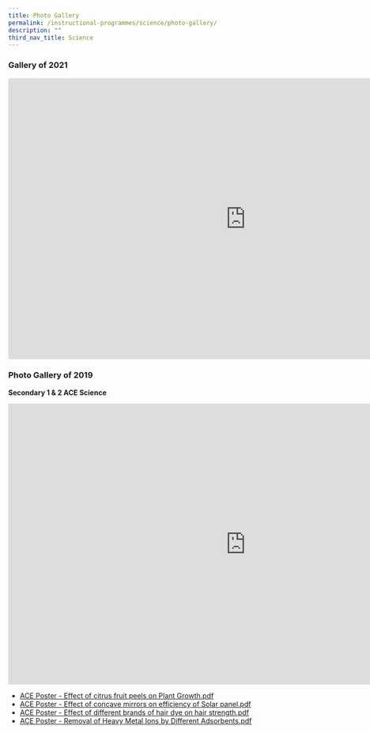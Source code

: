 ```yaml
---
title: Photo Gallery
permalink: /instructional-programmes/science/photo-gallery/
description: ""
third_nav_title: Science
---
```

### Gallery of 2021

<iframe allowfullscreen="true" height="569" width="960" frameborder="0" src="https://docs.google.com/presentation/d/e/2PACX-1vQ0pY5CbrEVtSgP14XkutcvIURl7nSxZf4oG6gLaGI-74bP8gsDJAON5_dzTm45S2NZEM62ICFbiP0Y/embed?start=true&amp;loop=true&amp;delayms=3000"></iframe>

### Photo Gallery of 2019


**Secondary 1 &amp; 2 ACE Science**

<iframe allowfullscreen="true" height="569" width="960" frameborder="0" src="https://docs.google.com/presentation/d/e/2PACX-1vTLz0W7r4ReR3m5Qjm_0QkTi3WaRJO9f5_nhqdT1Pzwbs3_BOdMgit-1BEXl3x_bWXWiicvSGLh7-iV/embed?start=true&amp;loop=true&amp;delayms=3000"></iframe>

* [ACE Poster - Effect of citrus fruit peels on Plant Growth.pdf](/files/ACE%20Poster%20-%20Effect%20of%20citrus%20fruit%20peels%20on%20Plant%20Growth.pdf)
* [ACE Poster - Effect of concave mirrors on efficiency of Solar panel.pdf](/files/ACE%20Poster%20-%20Effect%20of%20concave%20mirrors%20on%20efficiency%20of%20Solar%20panel.pdf)
* [ACE Poster - Effect of different brands of hair dye on hair strength.pdf](/files/ACE%20Poster%20-%20Effect%20of%20different%20brands%20of%20hair%20dye%20on%20hair%20strength.pdf)
* [ACE Poster - Removal of Heavy Metal Ions by Different Adsorbents.pdf](/files/ACE%20Poster%20-%20Removal%20of%20Heavy%20Metal%20Ions%20by%20Different%20Adsorbents.pdf)


